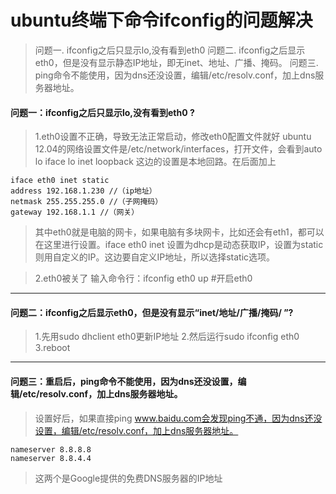 ﻿# ubuntu终端下命令ifconfig的问题解决  
> 问题一. ifconfig之后只显示lo,没有看到eth0
问题二. ifconfig之后显示eth0，但是没有显示静态IP地址，即无inet、地址、广播、掩码。
问题三. ping命令不能使用，因为dns还没设置，编辑/etc/resolv.conf，加上dns服务器地址。  

#### 问题一：ifconfig之后只显示lo,没有看到eth0 ?
> 1.eth0设置不正确，导致无法正常启动，修改eth0配置文件就好 
ubuntu 12.04的网络设置文件是/etc/network/interfaces，打开文件，会看到auto lo iface lo inet loopback 
这边的设置是本地回路。在后面加上 
```auto eth0 
iface eth0 inet static 
address 192.168.1.230 //（ip地址） 
netmask 255.255.255.0 //（子网掩码） 
gateway 192.168.1.1 //（网关） 
```
>其中eth0就是电脑的网卡，如果电脑有多块网卡，比如还会有eth1，都可以在这里进行设置。iface eth0 inet 设置为dhcp是动态获取IP，设置为static则用自定义的IP。这边要自定义IP地址，所以选择static选项。  

> 2.eth0被关了
> 输入命令行：ifconfig eth0 up    #开启eth0
---
#### 问题二：ifconfig之后显示eth0，但是没有显示“inet/地址/广播/掩码/ ”?
> 1.先用sudo dhclient eth0更新IP地址
2.然后运行sudo ifconfig eth0
3.reboot
---
#### 问题三：重启后，ping命令不能使用，因为dns还没设置，编辑/etc/resolv.conf，加上dns服务器地址。
> 设置好后，如果直接ping www.baidu.com会发现ping不通，因为dns还没设置，编辑/etc/resolv.conf，加上dns服务器地址。 

	nameserver 8.8.8.8 
	nameserver 8.8.4.4 

> 这两个是Google提供的免费DNS服务器的IP地址
